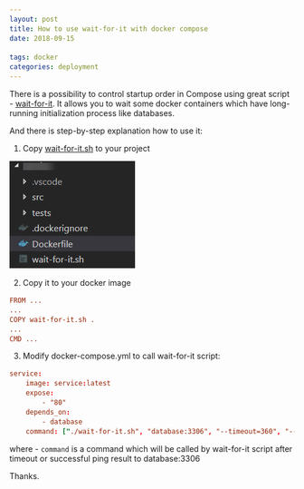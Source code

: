```yaml
---
layout: post
title: How to use wait-for-it with docker compose
date: 2018-09-15

tags: docker
categories: deployment
---
```

There is a possibility to control startup order in Compose using great script - [wait-for-it](https://github.com/vishnubob/wait-for-it).
It allows you to wait some docker containers which have long-running initialization process like databases.

And there is step-by-step explanation how to use it:
1. Copy [wait-for-it.sh](https://github.com/vishnubob/wait-for-it/blob/master/wait-for-it.sh) to your project

![image](/assets/service-project.png)

2. Copy it to your docker image
```toml
FROM ...
...
COPY wait-for-it.sh .
...
CMD ...
```

3. Modify docker-compose.yml to call wait-for-it script:
```toml
service:
    image: service:latest
    expose:
        - "80"
    depends_on:
        - database
    command: ["./wait-for-it.sh", "database:3306", "--timeout=360", "--", "command"]
```
where
    - `command` is a command which will be called by wait-for-it script after timeout or successful ping result to database:3306

Thanks.
